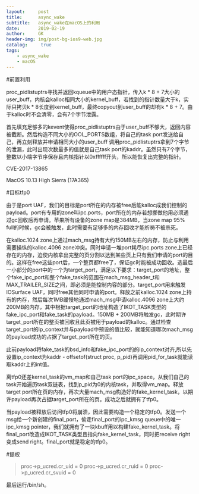 ```yaml
---
layout:     post
title:      async_wake
subtitle:   async_wake在macOS上的利用 
date:       2019-02-19
author:     GK
header-img: img/post-bg-ios9-web.jpg
catalog: 	 true
tags:
    - async_wake
    - macOS
---
```


#前置利用

proc_pidlistuptrs寻找并返回kqueue中的用户态指针，传入k * 8 + 7大小的user_buff，内核会kalloc相同大小的kernel_buff，若找到的指针数量大于k，实际只拷贝k * 8长度到kernel_buff，最终copyout到user_buff的却有k * 8 + 7。由于kalloc时不会清零，会有7个字节泄露。

首先填充足够多的kevent使得proc_pidlistuptrs由于user_buff不够大，返回内容被截断。然后构造不同大小的OOL_PORTS数组，将自己的task port发送给自己，再立刻释放并申请相同大小的user_buff
调用proc_pidlistuptrs拿到7个字节的泄漏，此时出现次数最多的值就是自己task port的kaddr。虽然只有7个字节，整数以小端字节序保存且内核指针以0xffffff开头，所以能恢复出完整的指针。

CVE-2017-13865

MacOS 10.13 High Sierra (17A365)

#目标tfp0

由于是port UAF，我们的目标是port所在的内存被free后能kalloc成我们控制的payload。port有专用的zone叫ipc.ports，port所在的内存若想挪做他用必须通过gc回收后再申请。苹果所有设备的zone map是384MB，当zone map 95% full的时候，gc会被触发，此时需要有足够多的内存回收才能祈祷不被杀死。

在kalloc.1024 zone上通过mach_msg持有大约150MB左右的内存，防止与利用需要操纵的kalloc.4096 zone冲突。同时申请一堆port耗尽ipc.ports zone上已经存在的内存，迫使内核拿出完整的页分割以达到某些页上只有我们申请的port的目的。这样在free这些port后，一个整页都free了，保证gc时能被成功回收。选最后一小部分的port中的一个为target_port，满足以下要求：target_port的地址，整个fake_ipc_port和整个fake_task的范围在mach_msg_header_t和MAX_TRAILER_SIZE之间，即必须是能控制内容的部分。target_port用来触发IOSurface UAF，同时free其他同时申请的port。释放之前kalloc.1024 zone上持有的内存，然后每次1MB缓慢地通过mach_msg申请kalloc.4096 zone上大约200MB的内存，其中根据target_port的地址构造了IKOT_TASK类型的fake_ipc_port和fake_task的payload。150MB + 200MB将触发gc，此时期许target_port所在的整页被回收且此页被用于payload的kalloc。通过检查target_port的ip_context并与payload中预设的值比较，就能知道哪次mach_msg的payload成功的占据了target_port所在的页。

此前payload将fake_task的bsd_info和fake_ipc_port的的ip_context对齐,所以先设置ip_context为kaddr - offsetof(struct proc, p_pid)再调用pid_for_task就能读取kaddr上的int值。

离tfp0还差kernel_task的vm_map和自己task port的ipc_space，从我们自己的task开始遍历task双链表，找到p_pid为0的内核task，并取得vm_map。释放target port所在页的内存，再次大量mach_msg构造好的fake_kernel_task，以期许payload再次占据target_port所在的页。成功之后就拥有了tfp0。

当payload被释放后访问tfp0将崩溃，因此需要构造一个稳定的tfp0。发送一个msg给一个新创建的final_port，偷走final_port的ipc_kmsg queue中的唯一ipc_kmsg pointer，我们就拥有了一块kbuff用以构建fake_kernel_task。将final_port改造成IKOT_TASK类型且指向fake_kernel_task，同时把receive right变成send right。final_port就是稳定的tfp0。

#提权

>proc->p_ucred.cr_uid = 0
>proc->p_ucred.cr_ruid = 0
>proc->p_ucred.cr_svuid = 0

最后运行/bin/sh。





